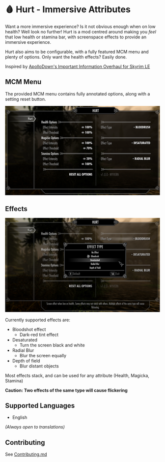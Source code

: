 # 🩸 Hurt - Immersive Attributes

Want a more immersive experience? Is it not obvious enough when on low health?
Well look no further! Hurt is a mod centred around making you *feel* that low
health or stamina bar, with screenspace effects to provide an immersive experience.

Hurt also aims to be configurable, with a fully featured MCM menu and plenty of
options. Only want the health effects? Easily done.

Inspired by [ApolloDown's Important Information Overhaul for Skyrim LE](https://www.nexusmods.com/skyrim/mods/52471)

## MCM Menu

The provided MCM menu contains fully annotated options, along with a setting
reset button.

![MCM Overview](docs/img/mcm-overview.png)

## Effects

![Effects List](docs/img/mcm-effects.png)

Currently supported effects are:

- Bloodshot effect
	- Dark-red tint effect
- Desaturated
	- Turn the screen black and white
- Radial Blur
	- Blur the screen equally
- Depth of field
	- Blur distant objects

Most effects stack, and can be used for any attribute (Health, Magicka, Stamina)

**Caution: Two effects of the same type will cause flickering**

## Supported Languages

- English

*(Always open to translations)*

## Contributing

See [Contributing.md](Contributing.md)
